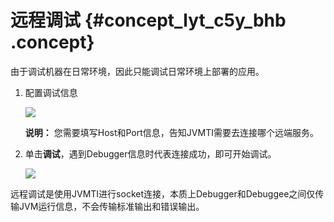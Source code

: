 # 远程调试 {#concept_lyt_c5y_bhb .concept}

由于调试机器在日常环境，因此只能调试日常环境上部署的应用。

1.  配置调试信息

    ![](http://static-aliyun-doc.oss-cn-hangzhou.aliyuncs.com/assets/img/138049/155417543240785_zh-CN.png)

    **说明：** 您需要填写Host和Port信息，告知JVMTI需要去连接哪个远端服务。

2.  单击**调试**，遇到Debugger信息时代表连接成功，即可开始调试。

    ![](http://static-aliyun-doc.oss-cn-hangzhou.aliyuncs.com/assets/img/138049/155417543240791_zh-CN.png)


远程调试是使用JVMTI进行socket连接，本质上Debugger和Debuggee之间仅传输JVM运行信息，不会传输标准输出和错误输出。

